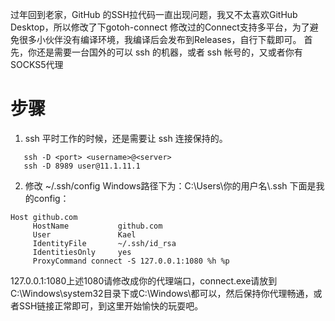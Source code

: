 过年回到老家，GitHub 的SSH拉代码一直出现问题，我又不太喜欢GitHub Desktop，所以修改了下gotoh-connect
修改过的Connect支持多平台，为了避免很多小伙伴没有编译环境，我编译后会发布到Releases，自行下载即可。
首先，你还是需要一台国外的可以 ssh 的机器，或者 ssh 帐号的，又或者你有SOCKS5代理

# 步骤

1. ssh
平时工作的时候，还是需要让 ssh 连接保持的。
```
   ssh -D <port> <username>@<server>
   ssh -D 8989 user@11.1.11.1
   ```
2. 修改 ~/.ssh/config
Windows路径下为：C:\Users\你的用户名\\.ssh
下面是我的config：

```
Host github.com
     HostName           github.com
     User               Kael
     IdentityFile       ~/.ssh/id_rsa
     IdentitiesOnly     yes
     ProxyCommand connect -S 127.0.0.1:1080 %h %p
```

127.0.0.1:1080上述1080请修改成你的代理端口，connect.exe请放到C:\Windows\system32目录下或C:\Windows\都可以，然后保持你代理畅通，或者SSH链接正常即可，到这里开始愉快的玩耍吧。
